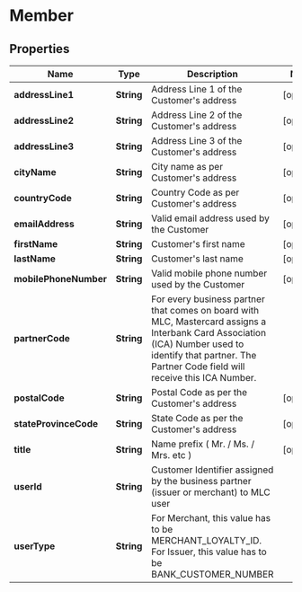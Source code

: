 

# Member

## Properties

Name | Type | Description | Notes
------------ | ------------- | ------------- | -------------
**addressLine1** | **String** | Address Line 1 of the Customer&#39;s address |  [optional]
**addressLine2** | **String** | Address Line 2 of the Customer&#39;s address |  [optional]
**addressLine3** | **String** | Address Line 3 of the Customer&#39;s address |  [optional]
**cityName** | **String** | City name as per Customer&#39;s address |  [optional]
**countryCode** | **String** | Country Code as per Customer&#39;s address |  [optional]
**emailAddress** | **String** | Valid email address used by the Customer |  [optional]
**firstName** | **String** | Customer&#39;s first name |  [optional]
**lastName** | **String** | Customer&#39;s last name |  [optional]
**mobilePhoneNumber** | **String** | Valid mobile phone number used by the Customer |  [optional]
**partnerCode** | **String** | For every business partner that comes on board with MLC, Mastercard assigns a Interbank Card Association (ICA) Number used to identify that partner. The Partner Code field will receive this ICA Number. | 
**postalCode** | **String** | Postal Code as per the Customer&#39;s address |  [optional]
**stateProvinceCode** | **String** | State Code as per the Customer&#39;s address |  [optional]
**title** | **String** | Name prefix ( Mr. / Ms. / Mrs. etc ) |  [optional]
**userId** | **String** | Customer Identifier assigned by the business partner (issuer or merchant) to MLC user | 
**userType** | **String** | For Merchant, this value has to be MERCHANT_LOYALTY_ID. For Issuer, this value has to be BANK_CUSTOMER_NUMBER | 



